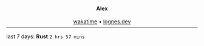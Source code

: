 <h4 align="center">
    Alex
</h4>

<div align="center">
    <a href="https://wakatime.com/@lognes">wakatime</a>
    <span>&bull;</span>
    <a href="https://lognes.dev">lognes.dev</a>
</div>

<hr style="margin-bottom: 0.5rem;margin-top: 0.5rem;"/>

<!--The rest goes down here-->

<p align="center">
  <div style="max-width:32rem">
    last 7 days: <strong>Rust</strong> <code>2 hrs 57 mins</code>
  </div>
</p>

